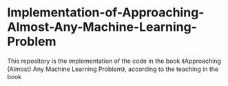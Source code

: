 # Implementation-of-Approaching-Almost-Any-Machine-Learning-Problem
This repository is the implementation of the code in the book 《Approaching (Almost) Any Machine Learning Problem》, according to the teaching in the book
